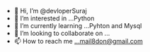 - 👋 Hi, I’m @devloperSuraj
- 👀 I’m interested in ...Python
- 🌱 I’m currently learning ...Pyhton and Mysql
- 💞️ I’m looking to collaborate on ...
- 📫 How to reach me ...mail8don@gmail.com

<!---
devloperSuraj/devloperSuraj is a ✨ special ✨ repository because its `README.md` (this file) appears on your GitHub profile.
You can click the Preview link to take a look at your changes.
--->
